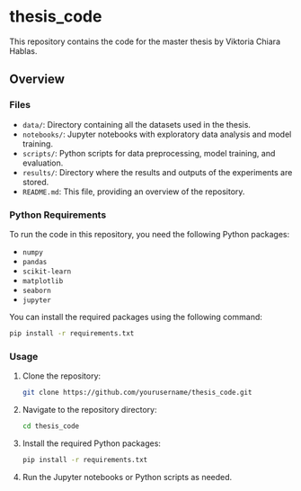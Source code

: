 # thesis_code

This repository contains the code for the master thesis by Viktoria Chiara Hablas.

## Overview

### Files

- `data/`: Directory containing all the datasets used in the thesis.
- `notebooks/`: Jupyter notebooks with exploratory data analysis and model training.
- `scripts/`: Python scripts for data preprocessing, model training, and evaluation.
- `results/`: Directory where the results and outputs of the experiments are stored.
- `README.md`: This file, providing an overview of the repository.

### Python Requirements

To run the code in this repository, you need the following Python packages:

- `numpy`
- `pandas`
- `scikit-learn`
- `matplotlib`
- `seaborn`
- `jupyter`

You can install the required packages using the following command:

```bash
pip install -r requirements.txt
```

### Usage

1. Clone the repository:
    ```bash
    git clone https://github.com/yourusername/thesis_code.git
    ```
2. Navigate to the repository directory:
    ```bash
    cd thesis_code
    ```
3. Install the required Python packages:
    ```bash
    pip install -r requirements.txt
    ```
4. Run the Jupyter notebooks or Python scripts as needed.

